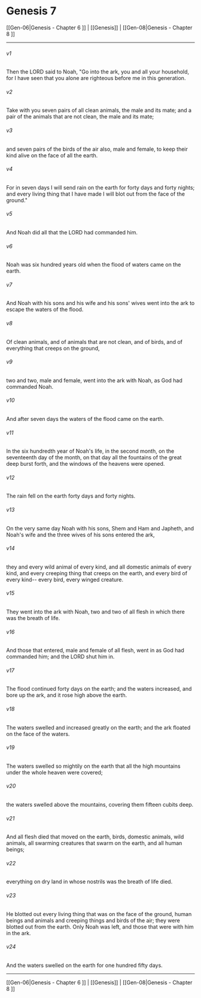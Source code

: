 # Genesis 7

[[Gen-06|Genesis - Chapter 6 ]] | [[Genesis]] | [[Gen-08|Genesis - Chapter 8 ]]
***

###### v1
Then the LORD said to Noah, "Go into the ark, you and all your household, for I have seen that you alone are righteous before me in this generation.
###### v2
Take with you seven pairs of all clean animals, the male and its mate; and a pair of the animals that are not clean, the male and its mate;
###### v3
and seven pairs of the birds of the air also, male and female, to keep their kind alive on the face of all the earth.
###### v4
For in seven days I will send rain on the earth for forty days and forty nights; and every living thing that I have made I will blot out from the face of the ground."
###### v5
And Noah did all that the LORD had commanded him.
###### v6
Noah was six hundred years old when the flood of waters came on the earth.
###### v7
And Noah with his sons and his wife and his sons' wives went into the ark to escape the waters of the flood.
###### v8
Of clean animals, and of animals that are not clean, and of birds, and of everything that creeps on the ground,
###### v9
two and two, male and female, went into the ark with Noah, as God had commanded Noah.
###### v10
And after seven days the waters of the flood came on the earth.
###### v11
In the six hundredth year of Noah's life, in the second month, on the seventeenth day of the month, on that day all the fountains of the great deep burst forth, and the windows of the heavens were opened.
###### v12
The rain fell on the earth forty days and forty nights.
###### v13
On the very same day Noah with his sons, Shem and Ham and Japheth, and Noah's wife and the three wives of his sons entered the ark,
###### v14
they and every wild animal of every kind, and all domestic animals of every kind, and every creeping thing that creeps on the earth, and every bird of every kind-- every bird, every winged creature.
###### v15
They went into the ark with Noah, two and two of all flesh in which there was the breath of life.
###### v16
And those that entered, male and female of all flesh, went in as God had commanded him; and the LORD shut him in.
###### v17
The flood continued forty days on the earth; and the waters increased, and bore up the ark, and it rose high above the earth.
###### v18
The waters swelled and increased greatly on the earth; and the ark floated on the face of the waters.
###### v19
The waters swelled so mightily on the earth that all the high mountains under the whole heaven were covered;
###### v20
the waters swelled above the mountains, covering them fifteen cubits deep.
###### v21
And all flesh died that moved on the earth, birds, domestic animals, wild animals, all swarming creatures that swarm on the earth, and all human beings;
###### v22
everything on dry land in whose nostrils was the breath of life died.
###### v23
He blotted out every living thing that was on the face of the ground, human beings and animals and creeping things and birds of the air; they were blotted out from the earth. Only Noah was left, and those that were with him in the ark.
###### v24
And the waters swelled on the earth for one hundred fifty days.

***

[[Gen-06|Genesis - Chapter 6 ]] | [[Genesis]] | [[Gen-08|Genesis - Chapter 8 ]]
